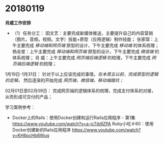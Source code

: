 # 20180119

**肖威工作安排**
- （1）任务分工：
田文艺：主要完成新媒体推送，主要提升自己的内容营销（图片。音频。视频。文字）技能+原型（应用逻辑）制作技能；
张家琛：上午主要完成 *移动端和网页端* 原型的设计，下午主要完成 *移动端* 的体系梳理；
杨吉堂：上午主要完成 *移动端和网页端* 原型的设计，下午主要完成 *微信端* 的体系梳理；
肖  威：上午主要完成 *网页端后端逻辑* 的梳理，下午主要完成 *网页端后端逻辑* 的梳理；

1月19日-1月31日：
针对于以上应该完成的事情，*在本周五以前，完成原型的逻辑的定稿，*
然后逐渐的开始完成 *网页端，微信端，移动端踏坑；*

02月01日至02月09日：
完成网页端的逻辑体系的梳理，完成支付体系的对接，从而形成可交付的产品；

学习案例参考：
- Docker上的Rails：使用Docker创建和运行Rails应用程序 - 第1集
https://www.youtube.com/watch?v=a-jcTib9ZPA
Ruby小吃＃60：使用Docker创建新的Rails应用程序
https://www.youtube.com/watch?v=KH6pcHb6Wug
